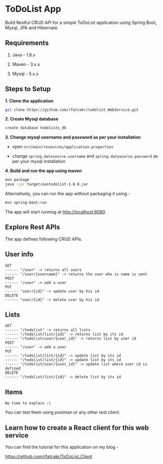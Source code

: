 # ToDoList App

Build Restful CRUD API for a simple ToDoList application using Spring Boot, Mysql, JPA and Hibernate.

## Requirements

1. Java - 1.8.x

2. Maven - 3.x.x

3. Mysql - 5.x.x

## Steps to Setup

**1. Clone the application**

```bash
git clone https://github.com/rfatcakr/todolist_WebService.git
```

**2. Create Mysql database**
```bash
create database todolists_db
```

**3. Change mysql username and password as per your installation**

+ open `src/main/resources/application.properties`

+ change `spring.datasource.username` and `spring.datasource.password` as per your mysql installation

**4. Build and run the app using maven**

```bash
mvn package
java -jar target/eastodolist-1.0.0.jar
```

Alternatively, you can run the app without packaging it using -

```bash
mvn spring-boot:run
```

The app will start running at <http://localhost:8080>.

## Explore Rest APIs

The app defines following CRUD APIs.

	
## User info
    GET 
	------ "/user" -> returns all users
    ------ "/user/{username}" -> returns the user who is name is sent
    POST 
	------ "/user" -> add a user
    PUT
	------ "user/{id}" -> update user by his id
    DELETE
	------ "user/{id}" -> delete user by his id

## Lists
    GET 
	------ "/todolist" -> returns all lists
    ------ "/todolist/list/{id}" -> returns list by its id
    ------ "/todolist/user/{user_id}" -> returns list by user id
    POST 
	------ "/user" -> add a user
    PUT
	------ "/todolist/list/{id}" -> update list by its id
	------ "/todolist/list/{id}" -> update list by its id
	------ "/todolist/user/{user_id}" -> update list where user id is defined
    DELETE
	------ "/todolist/list/{id}" -> delete list by its id

## Items
	No time to explain :\

You can test them using postman or any other rest client.

## Learn how to create a React client for this web service

You can find the tutorial for this application on my blog -

<https://github.com/rfatcakr/ToDoList_Client>
